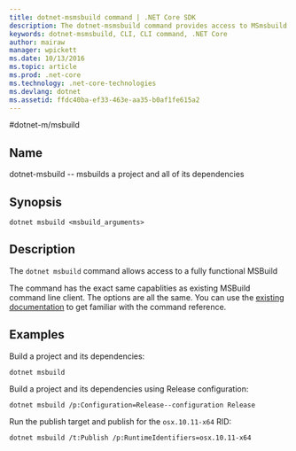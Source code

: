 ```yaml
---
title: dotnet-msmsbuild command | .NET Core SDK
description: The dotnet-msmsbuild command provides access to MSmsbuild command line
keywords: dotnet-msmsbuild, CLI, CLI command, .NET Core
author: mairaw
manager: wpickett
ms.date: 10/13/2016
ms.topic: article
ms.prod: .net-core
ms.technology: .net-core-technologies
ms.devlang: dotnet
ms.assetid: ffdc40ba-ef33-463e-aa35-b0af1fe615a2
---
```


#dotnet-m/msbuild

## Name 
dotnet-msbuild -- msbuilds a project and all of its dependencies 

## Synopsis

`dotnet msbuild <msbuild_arguments>`

## Description
The `dotnet msbuild` command allows access to a fully functional MSBuild 

The command has the exact same capablities as existing MSBuild command line client. The options are all the same. You can 
use the [existing documentation](https://msdn.microsoft.com/en-us/library/ms164311.aspx) to get familiar with the command 
reference. 

## Examples

Build a project and its dependencies:

`dotnet msbuild`

Build a project and its dependencies using Release configuration:

`dotnet msbuild /p:Configuration=Release--configuration Release`

Run the publish target and publish for the `osx.10.11-x64` RID:

`dotnet msbuild /t:Publish /p:RuntimeIdentifiers=osx.10.11-x64`

